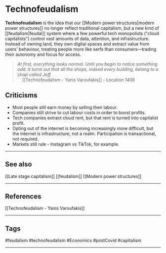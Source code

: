 # Technofeudalism
**Technofeudalism** is the idea that our [[Modern power structures|modern power structures]] no longer reflect traditional capitalism, but a new kind of [[feudalism|feudal]] system where a few powerful tech monopolists ("cloud capitalists") control vast amounts of data, attention, and infrastructure. Instead of owning land, they own digital spaces and extract value from users’ behaviour, treating people more like serfs than consumers—trading their autonomy and focus for access.

> *At first, everything looks normal. Until you begin to notice something odd. It turns out that all the shops, indeed every building, belong to a chap called Jeff.*  
>     [[Technofeudalism - Yanis Varoufakis]] - Location 1406

## Criticisms
- Most people still earn money by selling their labour.
- Companies still strive to cut labour costs in order to boost profits.
- Tech companies extract cloud rent, but that rent is turned into capitalist profit.
- Opting out of the internet is becoming increasingly more difficult, but the internet is infrastructure, not a realm. Participation is transactional, not required.
- Markets still rule - Instagram vs TikTok, for example.

---
## See also

[[Late stage capitalism]]
[[feudalism]]
[[Modern power structures]]

---
## References

[[Technofeudalism - Yanis Varoufakis]]

---
## Tags

#feudalism #technofeudalism #Economics #postCovid #capitalism 

---

